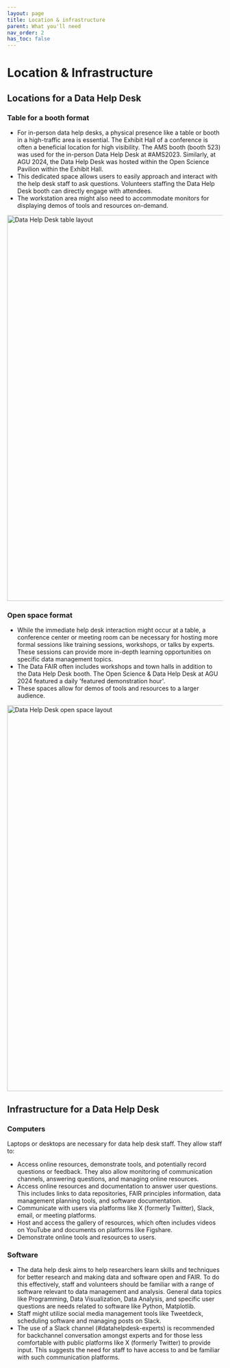 ```yaml
---
layout: page
title: Location & infrastructure
parent: What you'll need
nav_order: 2
has_toc: false
---
```


# Location & Infrastructure

## Locations for a Data Help Desk

<!-- prettier-ignore -->
### Table for a booth format

-   For in-person data help desks, a physical presence like a table or booth in
    a high-traffic area is essential. The Exhibit Hall of a conference is often
    a beneficial location for high visibility. The AMS booth (booth 523) was
    used for the in-person Data Help Desk at #AMS2023. Similarly, at AGU 2024,
    the Data Help Desk was hosted within the Open Science Pavilion within the
    Exhibit Hall.
-   This dedicated space allows users to easily approach and interact with the
    help desk staff to ask questions. Volunteers staffing the Data Help Desk
    booth can directly engage with attendees.
-   The workstation area might also need to accommodate monitors for displaying
    demos of tools and resources on-demand.

<img class="full-width-img" src="{{ site.baseurl }}/assets/photos/help_desk_layout_desk_only.jpg" alt="Data Help Desk table layout" width="900">

### Open space format

-   While the immediate help desk interaction might occur at a table, a
    conference center or meeting room can be necessary for hosting more formal
    sessions like training sessions, workshops, or talks by experts. These
    sessions can provide more in-depth learning opportunities on specific data
    management topics.
-   The Data FAIR often includes workshops and town halls in addition to the
    Data Help Desk booth. The Open Science & Data Help Desk at AGU 2024 featured
    a daily 'featured demonstration hour'.
-   These spaces allow for demos of tools and resources to a larger audience.

<img class="full-width-img" src="{{ site.baseurl }}/assets/photos/help_desk_layout_open_space.jpg" alt="Data Help Desk open space layout" width="900">

## Infrastructure for a Data Help Desk

### Computers

Laptops or desktops are necessary for data help desk staff. They allow staff to:

-   Access online resources, demonstrate tools, and potentially record questions
    or feedback. They also allow monitoring of communication channels, answering
    questions, and managing online resources.
-   Access online resources and documentation to answer user questions. This
    includes links to data repositories, FAIR principles information, data
    management planning tools, and software documentation.
-   Communicate with users via platforms like X (formerly Twitter), Slack,
    email, or meeting platforms.
-   Host and access the gallery of resources, which often includes videos on
    YouTube and documents on platforms like Figshare.
-   Demonstrate online tools and resources to users.

### Software

-   The data help desk aims to help researchers learn skills and techniques for
    better research and making data and software open and FAIR. To do this
    effectively, staff and volunteers should be familiar with a range of
    software relevant to data management and analysis. General data topics like
    Programming, Data Visualization, Data Analysis, and specific user questions
    are needs related to software like Python, Matplotlib.
-   Staff might utilize social media management tools like Tweetdeck, scheduling
    software and managing posts on Slack.
-   The use of a Slack channel (#datahelpdesk-experts) is recommended for
    backchannel conversation amongst experts and for those less comfortable with
    public platforms like X (formerly Twitter) to provide input. This suggests
    the need for staff to have access to and be familiar with such communication
    platforms.
